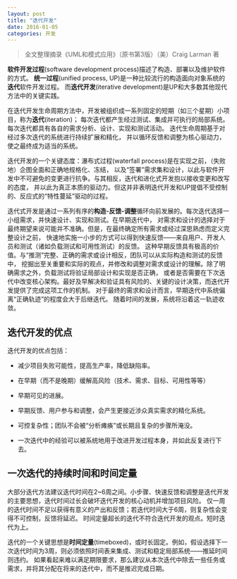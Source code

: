 ```yaml
---
layout: post
title: "迭代开发"
date: 2016-01-05
categories: 开发
---
```

>全文整理摘录《UML和模式应用》（原书第3版）（美）Craig Larman 著

**软件开发过程**(software development process)描述了构造、部署以及维护软件的方式。
**统一过程**(unified process, UP)是一种比较流行的构造面向对象系统的**迭代**软件开发过程。
而**迭代开发**(iterative development)是UP和大多数其他现代方法中的关键实践。

在迭代开发生命周期方法中，开发被组织成一系列固定的短期（如三个星期）小项目，称为**迭代**(iteration)；
每次迭代都产生经过测试、集成并可执行的局部系统。
每次迭代都具有各自的需求分析、设计、实现和测试活动。
迭代生命周期基于对经过多次迭代的系统进行持续扩展和精化，
并以循环反馈和调整为核心驱动力，使之最终成为适当的系统。

迭代开发的一个关键态度：瀑布式过程(waterfall process)是在实现之前，（失败地）企图全面和正确地规格化、冻结，
以及“签署”需求集和设计，以此与软件开发中不可避免的变更进行抗争。与其相反，迭代和进化式开发抱以接收变更和改写的态度，
并以此为真正本质的驱动力。但这并非表明迭代开发和UP提倡不受控制的、反应式的“特性蔓延”驱动的过程。

迭代式开发是通过一系列有序的**构造-反馈-调整**循环向前发展的。每次迭代选择一小组需求，并快速设计、实现和测试。在早期迭代中，
对需求和设计的选择对于最终期望来说可能并不准确。但是，在最终确定所有需求或经过深思熟虑而定义完整设计之前，
快速地实施一小步的方式可以得到快速反馈——来自用户、开发人员和测试（诸如负载测试和可用性测试）的反馈。
这种早期反馈具有极高的价值。与“推测”完整、正确的需求或设计相反，团队可以从实际构造和测试的反馈中，
挖掘出至关重要和实际的观点，并修改和调整对需求或设计的理解。除了明确需求之外，负载测试将验证局部设计和实现是否正确，
或者是否需要在下次迭代中改变核心架构。最好及早解决和验证具有风险的、关键的设计决策，而迭代开发提供了完成这项工作的机制。
对于最终的需求和设计而言，早期迭代中系统偏离“正确轨迹”的程度会大于后继迭代。
随着时间的发展，系统将沿着这一轨迹收敛。

## 迭代开发的优点
迭代开发的优点包括：

+ 减少项目失败可能性，提高生产率，降低缺陷率。

+ 在早期（而不是晚期）缓解高风险（技术、需求、目标、可用性等等）

+ 早期可见的进展。

+ 早期反馈、用户参与和调整，会产生更接近涉众真实需求的精化系统。

+ 可控复杂性；团队不会被“分析瘫痪”或长期且复杂的步骤所淹没。

+ 一次迭代中的经验可以被系统地用于改进开发过程本身，并如此反复进行下去。

## 一次迭代的持续时间和时间定量
大部分迭代方法建议迭代时间在2~6周之间。小步骤、快速反馈和调整是迭代开发的主要思想，迭代时间过长会破坏迭代开发的核心动机并增加项目风险。
仅一周的迭代时间不足以获得有意义的产出和反馈；若迭代时间大于6周，则复杂性会变得不可控制，反馈将延迟。
时间定量超长的迭代不符合迭代开发的观点。短时迭代为上。

迭代的一个关键思想是**时间定量**(timeboxed)，或时长固定。例如，假设选择下一次迭代时间为3周，则必须依照时间表来集成、测试和稳定局部系统——推延时间则违约。
如果看起来难以满足期限要求，那么建议从本次迭代中除去一些任务或需求，并将其分配在将来的迭代中，而不是推迟完成日期。
